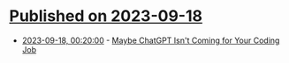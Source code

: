 # [Published on 2023-09-18](index.md)

* [2023-09-18, 00:20:00](https://developers.slashdot.org/story/23/09/17/2351252/maybe-chatgpt-isnt-coming-for-your-coding-job?utm_source=rss1.0mainlinkanon&utm_medium=feed) - [Maybe ChatGPT Isn't Coming for Your Coding Job](https://developers.slashdot.org/story/23/09/17/2351252/maybe-chatgpt-isnt-coming-for-your-coding-job?utm_source=rss1.0mainlinkanon&utm_medium=feed)
